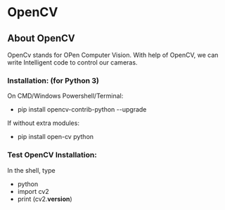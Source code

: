 # OpenCV

## About OpenCV
OpenCv stands for OPen Computer Vision. With help of OpenCV, we can write Intelligent code to control our cameras.


### Installation:  (for Python 3)
On CMD/Windows Powershell/Terminal:
  - pip install opencv-contrib-python --upgrade

If without extra modules:
  - pip install open-cv python
  
  
### Test OpenCV Installation:
In the shell, type
  - python
  - import cv2
  - print (cv2.________version________)
